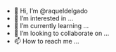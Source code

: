 - 👋 Hi, I’m @raqueldelgado
- 👀 I’m interested in ...
- 🌱 I’m currently learning ...
- 💞️ I’m looking to collaborate on ...
- 📫 How to reach me ...

<!---
raqueldelgado/raqueldelgado is a ✨ special ✨ repository because its `README.md` (this file) appears on your GitHub profile.
You can click the Preview link to take a look at your changes.
--->
